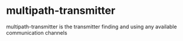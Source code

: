 # multipath-transmitter
multipath-transmitter is the transmitter finding and using any available communication channels
